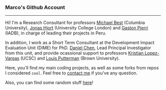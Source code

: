 ### Marco's Github Account
----

Hi! I'm a Research Consultant for professors [Michael Best](https://econ.columbia.edu/econpeople/michael-best/) (Columbia University), [Jonas Hjort](https://sites.google.com/site/jonashjort/) (University College London) and [Gaston Pierri](https://gastonpierri.com/) (IADB), in charge of leading their projects in Peru.

In addition, I work as a Short Term Consultant at the Development Impact Evaluation Unit (DIME) for PhD. [Daniel Chen](https://blogs.worldbank.org/team/daniel-li-chen), Lead Principal Investigator from this unit, and provide ocassional support to professors [Kristian Lopez-Vargas](https://kmlv.github.io/) (UCSC) and [Louis Putterman](https://www.brown.edu/academics/population-studies/people/person/louis-putterman) (Brown University).

Here, you'll find my main coding projects, as well as some forks from repos I considered `cool`. Feel free to [contact me](mailto:a20141676@pucp.edu.pe) if you've any question.

Also, you can find some random stuff [here](https://www.youtube.com/watch?v=dQw4w9WgXcQ)!
